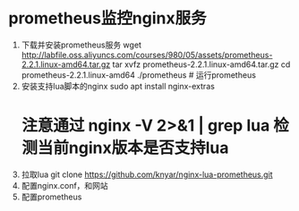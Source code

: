 # prometheus监控nginx服务
1. 下载并安装prometheus服务
	wget http://labfile.oss.aliyuncs.com/courses/980/05/assets/prometheus-2.2.1.linux-amd64.tar.gz
	tar xvfz prometheus-2.2.1.linux-amd64.tar.gz
	cd prometheus-2.2.1.linux-amd64
	./prometheus # 运行prometheus
2. 安装支持lua脚本的nginx
	sudo apt install nginx-extras
	# 注意通过 nginx -V 2>&1 | grep lua  检测当前nginx版本是否支持lua
3. 拉取lua
   git clone https://github.com/knyar/nginx-lua-prometheus.git
4. 配置nginx.conf，和网站
5. 配置prometheus